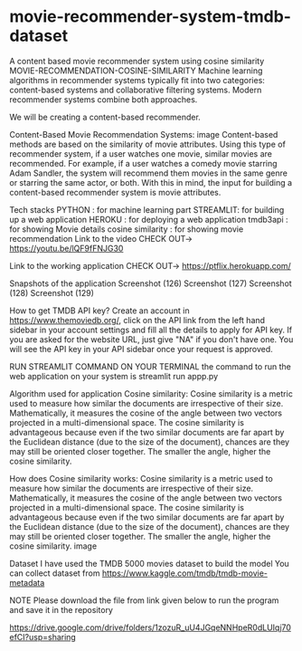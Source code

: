 # movie-recommender-system-tmdb-dataset
A content based movie recommender system using cosine similarity
MOVIE-RECOMMENDATION-COSINE-SIMILARITY
Machine learning algorithms in recommender systems typically fit into two categories: content-based systems and collaborative filtering systems. Modern recommender systems combine both approaches.

We will be creating a content-based recommender.

Content-Based Movie Recommendation Systems:
image Content-based methods are based on the similarity of movie attributes. Using this type of recommender system, if a user watches one movie, similar movies are recommended. For example, if a user watches a comedy movie starring Adam Sandler, the system will recommend them movies in the same genre or starring the same actor, or both. With this in mind, the input for building a content-based recommender system is movie attributes.

Tech stacks
PYTHON : for machine learning part
STREAMLIT: for building up a web application
HEROKU : for deploying a web application
tmdb3api : for showing Movie details
cosine similarity : for showing movie recommendation
Link to the video
CHECK OUT-> https://youtu.be/lQF9fFNJG30

Link to the working application
CHECK OUT-> https://ptflix.herokuapp.com/

Snapshots of the application
Screenshot (126) Screenshot (127) Screenshot (128) Screenshot (129)

How to get TMDB API key?
Create an account in https://www.themoviedb.org/, click on the API link from the left hand sidebar in your account settings and fill all the details to apply for API key. If you are asked for the website URL, just give "NA" if you don't have one. You will see the API key in your API sidebar once your request is approved.

RUN STREAMLIT COMMAND ON YOUR TERMINAL
the command to run the web application on your system is streamlit run appp.py

Algorithm used for application
Cosine similarity:
Cosine similarity is a metric used to measure how similar the documents are irrespective of their size. Mathematically, it measures the cosine of the angle between two vectors projected in a multi-dimensional space. The cosine similarity is advantageous because even if the two similar documents are far apart by the Euclidean distance (due to the size of the document), chances are they may still be oriented closer together. The smaller the angle, higher the cosine similarity.

How does Cosine similarity works:
Cosine similarity is a metric used to measure how similar the documents are irrespective of their size. Mathematically, it measures the cosine of the angle between two vectors projected in a multi-dimensional space. The cosine similarity is advantageous because even if the two similar documents are far apart by the Euclidean distance (due to the size of the document), chances are they may still be oriented closer together. The smaller the angle, higher the cosine similarity. image

Dataset
I have used the TMDB 5000 movies dataset to build the model You can collect dataset from https://www.kaggle.com/tmdb/tmdb-movie-metadata

NOTE
Please download the file from link given below to run the program and save it in the repository

https://drive.google.com/drive/folders/1zozuR_uU4JGqeNNHpeR0dLUIqj70efCI?usp=sharing
